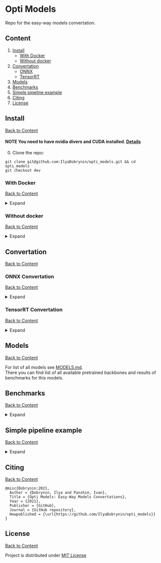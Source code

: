 # Opti Models
Repo for the easy-way models convertation.

## Content
1. [Install](#Install)
    - [With Docker](#With-Docker)
    - [Without docker](#Without-docker)
2. [Convertation](#Convertation)
    - [ONNX](#ONNX-Convertation)
    - [TensorRT](#Tensorrt-Convertation)
3. [Models](#Models)
4. [Benchmarks](#Benchmarks)
5. [Simple pipeline example](#Simple-pipeline-example)
6. [Citing](#Citing)
7. [License](#License)

## Install
[Back to Content](#Content)


#### **NOTE** You need to have nvidia divers and CUDA installed. [Details](https://docs.nvidia.com/cuda/cuda-installation-guide-linux/index.html)

0. Clone the repo:
```
git clone git@github.com:IlyaDobrynin/opti_models.git && cd opti_models
git checkout dev
```
### With Docker
[Back to Content](#Content)

<details>
<summary>Expand</summary>

We highly advice you to work with this project inside the Docker that we've built for you.
Otherwise, we can't guarantee that it will work due to various environmental reasons.

Steps for work with docker:
1. Set up Docker:
    - [Install docker](https://docs.docker.com/engine/install/ubuntu/)
    - [Make Docker run without root](https://docs.docker.com/engine/install/linux-postinstall/)
    - [Install nvidia-docker](https://docs.nvidia.com/datacenter/cloud-native/container-toolkit/install-guide.html#setting-up-nvidia-container-toolkit)
2. Build docker image (from PROJECT_DIR - directory, where opti_models is located):
    ```
    docker build -t opti_models .
    ```
    At first it may take a while.
3. **_OPTIONAL STEP_** If you want to run imagenet benchmarks on the predefined backbones, you need to download data
and place in to the `/usr/local/opti_models` directory. Details [here](#1-prepare-data)

4. Run docker container:
    - Without mounting data folder for benchmarks:
        ```
        docker run --gpus all --ipc=host -v PROJECT_DIR:/workspace -it opti_models
        ```
    - With mounting data folder for benchmarks (only if you have step 3 done):
        ```
        docker run --gpus all --ipc=host -v PROJECT_DIR:/workspace -v /usr/local/opti_models/:/usr/local/opti_models/ -it opti_models
        ```
    Where PROJECT_DIR is the directory, where opti_models is located

</details>

### Without docker
[Back to Content](#Content)

<details>
<summary>Expand</summary>

1. Create a clean virtual environment
```
python3 -m venv venv
source venv/bin/activate
```
2. Install dependencies
````
pip install --upgrade pip
pip install -r requirements.txt
pip install nvidia-pyindex
pip install --upgrade nvidia-tensorrt
pip install -e .
````

</details>

## Convertation
[Back to Content](#Content)

### ONNX Convertation
[Back to Content](#Content)

<details>
<summary>Expand</summary>

#### Predefined models
1. Run:
```
cvt-onnx --model-name BACKBONE_NAME
```

Parameters cheatsheet:
- `model-name` (str, required) - Name of the model.
- `model-type` (str, optional) - Type of the model. Default: `classifier`. Options:
  - `classifier` - simply backbone classification model
  - `opti-classifier` - opti-models classification model
  - `custom` - your own torchvision models.
- `model-path` (str, optional) - Path to the model. Default: `ImageNet` - model with imagenet pretrain.
- `batch-size` (int, optional) - Batch size for converted model. Default: `1`.
- `size` (int int int, optional) - Image size `[Ch x H x W]`. Default: `3 224 224`.
- `num-classes` (int, optional) - Num classes in the head for backbone model. Default: `1000`.
- `export-name` (str, optional) - Name of the exported onnx file. Default: `{model-name}_bs-{batch-size}_res-{size}`.

If you're converting your own model with custom `num-classes`, opti_models simply changes the last FC layer of the network,
so that the output dimension is equal to `num-classes`, instead of 1000 in the ImageNet pretraining.

If you have a custom head (or the entire model) — check [ONNX Convertation — Custom Model](#onnx-convertation--custom-model)

By default, cvt_onnx.py will generate 2 outputs: regular .onnx file and a simplified version of it, obtained with ONNX simplifier.

**Examples:**
```
# Convert simple resnet with imagenet pretrain
cvt-onnx --model-name resnet18

# Convert you own ResNet18 torchvision model with batch size 1,
# image size 224x224, num classes 1 and custom weights
cvt-onnx --model-name resnet18 --model-path CKPT-PATH --num-classes 1
```

#### Entirely custom model

The script for convertation is `cvt_onxx.py`. In order to convert something entirely custom, you need to use python api
and provide `model` argument to the `make_onnx_convertation` function.

**Example:**

```
from opti_models import make_onnx_convertation
model = MyModel(**my_model_parameters)
make_onnx_convertation(model=model, **other_parameters)
```
**Important**: It's not guaranteed for custom models to successfully convert to ONNX or TRT, since some operations
simply are not supported by either ONNX or TRT.

</details>

### TensorRT Convertation
[Back to Content](#Content)

<details>
<summary>Expand</summary>

1. Run:
```
cvt-trt --onnx-path
```

Parameters cheatsheet:

- `onnx-path` (str, required) - Path to the exported onnx model.
- `precision` (str, optional) - Precision of the TRT engine, 32 (for FP32), 16 (for FP16) or 8 (for INT8). Default: `32`.
- `export-name` (str, optional) - Name of the exported TRT engine . Default: `{model_name}_prec-{precision}_bs-{bs}_res-{c}x{h}x{w}.engine`.
- `calibration-images-dir` (str, optional) - Path to the directory with images for int8 calibration. If `precision==8`
  this parameter required.

**Example:**
```
# Convert previously converted ResNet18 ONNX model
cvt-trt --onnx-path data/onnx_export/resnet18/resnet18_bs-1_res-3x224x224_simplified.onnx
```
</details>

## Models
[Back to Content](#Content)

For list of all models see [MODELS.md](/opti_models/models/MODELS.md). <br>
There you can find list of all available pretrained backbones and results of benchmarks for this models.

## Benchmarks
[Back to Content](#Content)

<details>
<summary>Expand</summary>

### Imagenet
#### 1. Prepare data
For all imagenet benchmarks you need to prepare data:
1. Download data from [GoogleDrive](https://drive.google.com/file/d/1Yi_SZ400LKMXeA08BvDip4qBJonaThae/view?usp=sharing)
2. Untar it to the `usr/local/opti_models`:
```
sudo mkdir -p /usr/local/opti_models
sudo mv imagenetv2-topimages.tar /usr/local/opti_models/
sudo tar -xvf imagenetv2-topimages.tar
```

#### 2. Run imagenet Benchmark with PyTorch models
```
bench-torch --model-name MODEL-NAME
```
Parameters cheatsheet:
- `model-name` (str, required) - name of the model to test.
- `path-to-images` (str, optional) - path to the validation set. Default - `/usr/local/opti_models/imagenetv2-top-images-format-val`.
- `size` (int int, optional) - Image size. Default: `224 224`.
- `batch-size` (int, optional) - Batch size for converted model. Default: `1`.
- `workers` (int, optional) - Number of the workers. Default: `1`

#### 3. Run imagenet Benchmark with TensorRT models
```
bench-trt --trt-path TRT-PATH
```
Parameters cheatsheet:
- `trt-path` (str, required) - path to the TensorRT model.
- `path-to-images` (str, required) - path to the validation set. Default - `/usr/local/opti_models/imagenetv2-top-images-format-val`.

</details>

## Simple pipeline example
[Back to Content](#Content)

<details>
<summary>Expand</summary>

#### Let's sum up simple end2end pipeline for convertations and benchmarking:
1. First let's run simple pytorch speed benchmark with resnet18:
    ```
    bench-torch --model-name resnet18
    Output:
    INFO:root:      TORCH BENCHMARK FOR resnet18: START
    100%|█████████████| 10000/10000 [01:28<00:00, 112.92it/s]
    INFO:root:      Average fps: 213.2855109396426
    INFO:root:      TOP 1 ACCURACY: 70.19   TOP 1 ERROR: 29.81
    INFO:root:      TOP 5 ACCURACY: 90.49   TOP 5 ERROR: 9.51
    INFO:root:      BENCHMARK FOR resnet18: SUCCESS
    ```
2. Then, convert this model to ONNX:
    ```
    cvt-onnx --model-name resnet18

    Output:
    INFO:root:      Convert to ONNX: START
    INFO:root:      Convert to ONNX: SUCCESS
    INFO:root:      ONNX check: SUCCESS
    INFO:root:      Convert to ONNX Simplified: START
    INFO:root:      Convert to ONNX Simplified: SUCCESS
    INFO:root:      Result validation: START
    INFO:root:      Result validation: SUCCESS
    INFO:root:      >>>>> Result dim = (1, 1000)
    ```
3. After that, try to convert ONNX model to TensorRT:
    ```
    cvt-trt --onnx-path data/onnx-export/resnet18/resnet18_bs-1_res-3x224x224_simplified.onnx

    Output:
    INFO:root:      Convert to TensorRT: START
    INFO:root:      >>>>> TensorRT inference engine settings:
    INFO:root:      >>>>>   * Inference precision - DataType.FLOAT
    INFO:root:      >>>>>   * Max batch size - 1
    INFO:root:      >>>>> ONNX file parsing: START
    INFO:root:      >>>>> Num of network layers: 51
    INFO:root:      >>>>> Building TensorRT engine. This may take a while...
    INFO:root:      >>>>> TensorRT engine build: SUCCESS
    INFO:root:      >>>>> Saving TensorRT engine
    INFO:root:      >>>>> TensorRT engine save: SUCCESS
    INFO:root:      Convert to TensorRT: SUCCESS
    ```
4. Last step - let's see the TRT model performance on the same data as in step 1:
    ```
    bench-trt --trt-path data/trt-export/resnet18/resnet18_prec-32_bs-1_res-3x224x224.engine

    Output:
    INFO:root:      TENSORRT BENCHMARK FOR resnet18: START
    100%|█████████████| 10000/10000 [01:17<00:00, 129.49it/s]
    INFO:root:      Average fps: 1005.4750549267463
    INFO:root:      TOP 1 ACCURACY: 70.19   TOP 1 ERROR: 29.81
    INFO:root:      TOP 5 ACCURACY: 90.49   TOP 5 ERROR: 9.51
    INFO:root:      BENCHMARK FOR resnet18: SUCCESS
    ```

</details>

## Citing
[Back to Content](#Content)

```
@misc{Dobrynin:2021,
  Author = {Dobrynin, Ilya and Panshin, Ivan},
  Title = {Opti Models: Easy-Way Models Convertations},
  Year = {2021},
  Publisher = {GitHub},
  Journal = {GitHub repository},
  Howpublished = {\url{https://github.com/IlyaDobrynin/opti_models}}
}
```

## License
[Back to Content](#Content)

Project is distributed under [MIT License](LICENSE)
